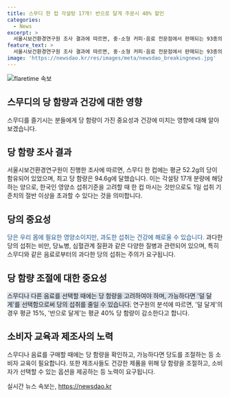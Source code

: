 ```yaml
---
title: 스무디 한 컵 각설탕 17개! 반으로 달게 주문시 40% 할인
categories:
  - News
excerpt: >
  서울시보건환경연구원 조사 결과에 따르면, 중·소형 커피·음료 전문점에서 판매되는 93종의 스무디 중, 한 컵당 평균 52.2g의 당이 발견됐다. 이는 각설탕 17개에 해당하는 양으로, 한국인의 하루 섭취 기준치의 절반 이상을 넘는 양이다. 심지어 94.6g의 당을 함유한 스무디도 확인됐는데, 연구원은 달음의 정도에 따라 당 함량이 평균 15%에서 40%까지 줄어든다고 밝혔다. 이에 대해 박주성 서울시보건환경연구원장은 소비자가 덜 단 맛을 선택할 수 있는 환경이 필요하다고 강조했다.
feature_text: >
  서울시보건환경연구원 조사 결과에 따르면, 중·소형 커피·음료 전문점에서 판매되는 93종의 스무디 중, 한 컵당 평균 52.2g의 당이 발견됐다. 이는 각설탕 17개에 해당하는 양으로, 한국인의 하루 섭취 기준치의 절반 이상을 넘는 양이다. 심지어 94.6g의 당을 함유한 스무디도 확인됐는데, 연구원은 달음의 정도에 따라 당 함량이 평균 15%에서 40%까지 줄어든다고 밝혔다. 이에 대해 박주성 서울시보건환경연구원장은 소비자가 덜 단 맛을 선택할 수 있는 환경이 필요하다고 강조했다.
image: 'https://newsdao.kr/res/images/meta/newsdao_breakingnews.jpg'
---
```


<p><img src="https://newsdao.kr/res/images/meta/newsdao_breakingnews.jpg" alt="flaretime 속보" /></p>

<h2>스무디의 당 함량과 건강에 대한 영향</h2>

<p data-ke-size="size16">스무디를 즐기시는 분들에게 당 함량이 가진 중요성과 건강에 미치는 영향에 대해 알아보겠습니다.</p>

<h2>당 함량 조사 결과</h2>

<p>서울시보건환경연구원이 진행한 조사에 따르면, 스무디 한 컵에는 평균 52.2g의 당이 함유되어 있었으며, 최고 당 함량은 94.6g에 달했습니다. 이는 각설탕 17개 분량에 해당하는 양으로, 한국인 영양소 섭취기준을 고려할 때 한 컵 마시는 것만으로도 1일 섭취 기준치의 절반 이상을 초과할 수 있다는 것을 의미합니다.</p>

<h2>당의 중요성</h2>

<p><span style="color: #1a5490;">당은 우리 몸에 필요한 영양소이지만, 과도한 섭취는 건강에 해로울 수 있습니다.</span> 과다한 당의 섭취는 비만, 당뇨병, 심혈관계 질환과 같은 다양한 질병과 관련되어 있으며, 특히 스무디와 같은 음료로부터의 과다한 당의 섭취는 주의가 요구됩니다.</p>

<h2>당 함량 조절에 대한 중요성</h2>

<p><span style="background-color: #21538527;">스무디나 다른 음료를 선택할 때에는 당 함량을 고려하여야 하며, 가능하다면 '덜 달게'를 선택함으로써 당의 섭취를 줄일 수 있습니다.</span> 연구원의 분석에 따르면, '덜 달게'의 경우 평균 15%, '반으로 달게'는 평균 40% 당 함량이 감소한다고 합니다.</p>

<h2>소비자 교육과 제조사의 노력</h2>

<p>스무디나 음료를 구매할 때에는 당 함량을 확인하고, 가능하다면 당도를 조절하는 등 소비자 교육이 필요합니다. 또한 제조사들도 건강한 제품을 위해 당 함량을 조절하고, 소비자가 선택할 수 있는 옵션을 제공하는 등 노력이 요구됩니다.</p>
실시간 뉴스 속보는, <a href="https://newsdao.kr" rel="dofollow">https://newsdao.kr</a>


